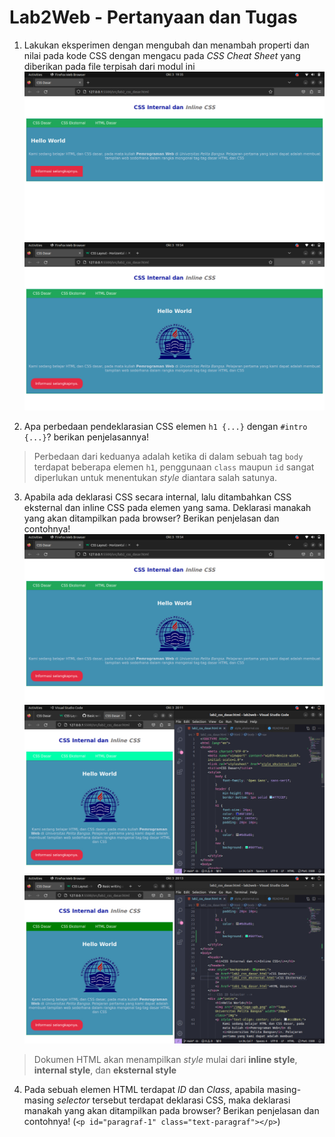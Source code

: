 # Lab2Web - Pertanyaan dan Tugas

1. Lakukan eksperimen dengan mengubah dan menambah properti dan nilai pada kode CSS dengan mengacu pada _CSS Cheat Sheet_ yang diberikan pada file terpisah dari modul ini
![before_1](/img/before_1.jpg)
![after_1](/img/after_1.jpg)

2. Apa perbedaan pendeklarasian CSS elemen `h1 {...}` dengan `#intro {...}`? berikan penjelasannya!
>Perbedaan dari keduanya adalah ketika di dalam sebuah tag `body` terdapat beberapa elemen `h1`, penggunaan `class` maupun `id` sangat diperlukan untuk menentukan _style_ diantara salah satunya.

3. Apabila ada deklarasi CSS secara internal, lalu ditambahkan CSS eksternal dan inline CSS pada elemen yang sama. Deklarasi manakah yang akan ditampilkan pada browser? Berikan penjelasan dan contohnya!
![img_1](/img/after_1.jpg)
![img_2](/img/after_3-1.jpg)
![img_3](/img/after_3-2.jpg)
>Dokumen HTML akan menampilkan _style_ mulai dari **inline style**, **internal style**, dan **eksternal style**

4. Pada sebuah elemen HTML terdapat _ID_ dan _Class_, apabila masing-masing _selector_ tersebut terdapat deklarasi CSS, maka deklarasi manakah yang akan ditampilkan pada browser? Berikan penjelasan dan contohnya! (`<p id="paragraf-1" class="text-paragraf"></p>`)